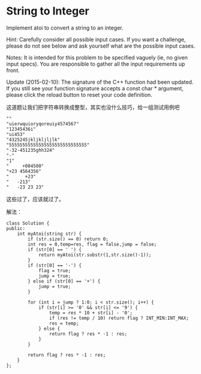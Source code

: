 String to Integer
==================
Implement atoi to convert a string to an integer.

Hint: Carefully consider all possible input cases. If you want a challenge, please do not see below and ask yourself what are the possible input cases.

Notes: It is intended for this problem to be specified vaguely (ie, no given input specs). You are responsible to gather all the input requirements up front.

Update (2015-02-10):
The signature of the C++ function had been updated. If you still see your function signature accepts a const char * argument, please click the reload button  to reset your code definition.

这道题让我们把字符串转换成整型，其实也没什么技巧，给一组测试用例吧
```
""
"uierwquioryqoreuiy4574567"
"12345436i"
"ui453"
"4325245jkljkljljlk"
"55555555555555555555555555555"
"-32-451235ghh324"
"-"
"1"
"     +004500"
"+23 4564356"
"      +23"
"   -213"
"   -23 23 23"

```
这些过了，应该就过了。

解法：
```
class Solution {
public:
    int myAtoi(string str) {
        if (str.size() == 0) return 0;
        int res = 0,temp=res, flag = false,jump = false;
        if (str[0] == ' ') {
            return myAtoi(str.substr(1,str.size()-1));
        }
        if (str[0] == '-') {
            flag = true;
            jump = true;
        } else if (str[0] == '+') {
            jump = true;
        }

        for (int i = jump ? 1:0; i < str.size(); i++) {
            if (str[i] >= '0' && str[i] <= '9') {
                temp = res * 10 + str[i] - '0';
                if (res != temp / 10) return flag ? INT_MIN:INT_MAX;
                res = temp;
            } else {
                return flag ? res * -1 : res;
            }
        }

        return flag ? res * -1 : res;
    }
};
```

